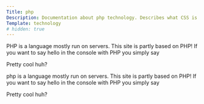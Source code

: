 ```yaml
---
Title: php
Description: Documentation about php technology. Describes what CSS is all about and how to use it.
Template: technology
# hidden: true
---
```



<i class="fab fa-php icon"></i> 

PHP is a language mostly run on servers. This site is partly based on PHP! If you want to say hello in the console with PHP you simply say

<?php
       echo 'Hello, World!'; 
?>

Pretty cool huh?

php is a language mostly run on servers. This site is partly based on PHP! If you want to say hello in the console with PHP you simply say

<?php
       echo 'Hello, World!'; 
?>

Pretty cool huh? 